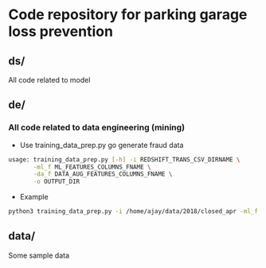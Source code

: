 # Code repository for parking garage loss prevention 

## ds/
All code related to model

## de/
### All code related to data engineering (mining)
- Use training_data_prep.py go generate fraud data
```bash
usage: training_data_prep.py [-h] -i REDSHIFT_TRANS_CSV_DIRNAME \
       -ml_f ML_FEATURES_COLUMNS_FNAME \
       -da_f DATA_AUG_FEATURES_COLUMNS_FNAME \
       -o OUTPUT_DIR
```
- Example
```bash
python3 training_data_prep.py -i /home/ajay/data/2018/closed_apr -ml_f fheaders/ml_features_headers.txt -da_f fheaders/training_data_aug_headers.txt -o ./trn_data_out
```

## data/
Some sample data
